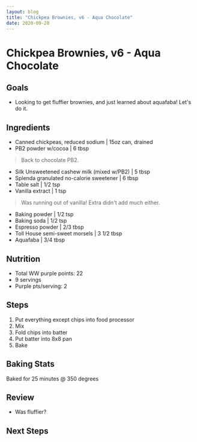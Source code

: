 ```yaml
---
layout: blog
title: "Chickpea Brownies, v6 - Aqua Chocolate"
date: 2020-09-28
---
```


# Chickpea Brownies, v6 - Aqua Chocolate
## Goals
* Looking to get fluffier brownies, and just learned about aquafaba! Let's do it. 

## Ingredients
- Canned chickpeas, reduced sodium | 15oz can, drained
- PB2 powder w/cocoa | 6 tbsp
> Back to chocolate PB2. 
- Silk Unsweetened cashew milk (mixed w/PB2) | 5 tbsp
- Splenda granulated no-calorie sweetener | 6 tbsp
- Table salt | 1/2 tsp
- Vanilla extract | 1 tsp
> Was running out of vanilla! Extra didn't add much either.
- Baking powder | 1/2 tsp
- Baking soda | 1/2 tsp
- Espresso powder | 2/3 tbsp
- Toll House semi-sweet morsels | 3 1/2 tbsp
- Aquafaba | 3/4 tbsp

## Nutrition
- Total WW purple points: 22
- 9 servings
- Purple pts/serving: 2

## Steps
1. Put everything except chips into food processor
2. Mix
3. Fold chips into batter
4. Put batter into 8x8 pan
5. Bake

## Baking Stats
Baked for 25 minutes @ 350 degrees

## Review
* Was fluffier? 

## Next Steps

